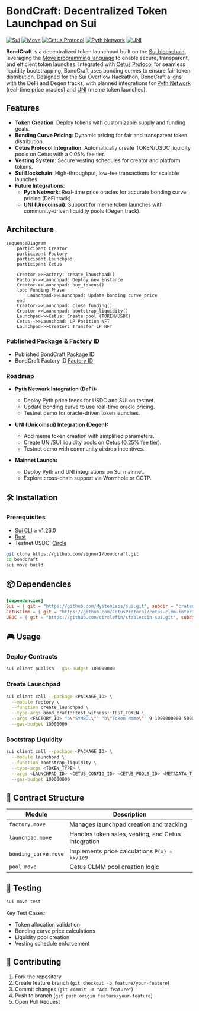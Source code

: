 # BondCraft: Decentralized Token Launchpad on Sui

[![Sui](https://img.shields.io/badge/Sui-1f8ece?style=for-the-badge&logo=sui&logoColor=white)](https://sui.io/)
[![Move](https://img.shields.io/badge/Move-008080?style=for-the-badge&logo=rust&logoColor=white)](https://move-language.github.io/move/)
[![Cetus Protocol](https://img.shields.io/badge/Cetus%20Protocol-00C4B4?style=for-the-badge&logo=blockchain&logoColor=white)](https://www.cetus.zone/)
[![Pyth Network](https://img.shields.io/badge/Pyth%20Network-6B46C1?style=for-the-badge&logo=oracle&logoColor=white)](https://pyth.network/)
[![UNI](https://img.shields.io/badge/UNI-00C4B4?style=for-the-badge&logo=sui&logoColor=white)](https://unicoinsui.com/)

**BondCraft** is a decentralized token launchpad built on the [Sui blockchain](https://sui.io/), leveraging the [Move programming language](https://move-language.github.io/move/) to enable secure, transparent, and efficient token launches. Integrated with [Cetus Protocol](https://www.cetus.zone/) for seamless liquidity bootstrapping, BondCraft uses bonding curves to ensure fair token distribution. Designed for the Sui Overflow Hackathon, BondCraft aligns with the DeFi and Degen tracks, with planned integrations for [Pyth Network](https://pyth.network/) (real-time price oracles) and [UNI](https://unicoinsui.com/) (meme token launches).

## Features

- **Token Creation**: Deploy tokens with customizable supply and funding goals.
- **Bonding Curve Pricing**: Dynamic pricing for fair and transparent token distribution.
- **Cetus Protocol Integration**: Automatically create TOKEN/USDC liquidity pools on Cetus with a 0.05% fee tier.
- **Vesting System**: Secure vesting schedules for creator and platform tokens.
- **Sui Blockchain**: High-throughput, low-fee transactions for scalable launches.
- **Future Integrations**:
  - **Pyth Network**: Real-time price oracles for accurate bonding curve pricing (DeFi track).
  - **UNI (Unicoinsui)**: Support for meme token launches with community-driven liquidity pools (Degen track).

## Architecture

```mermaid
sequenceDiagram
    participant Creator
    participant Factory
    participant Launchpad
    participant Cetus

    Creator->>Factory: create_launchpad()
    Factory->>Launchpad: Deploy new instance
    Creator->>Launchpad: buy_tokens()
    loop Funding Phase
        Launchpad->>Launchpad: Update bonding curve price
    end
    Creator->>Launchpad: close_funding()
    Creator->>Launchpad: bootstrap_liquidity()
    Launchpad->>Cetus: Create pool (TOKEN/USDC)
    Cetus-->>Launchpad: LP Position NFT
    Launchpad->>Creator: Transfer LP NFT
```

### Published Package & Factory ID

- Published BondCraft [Package ID](https://suiscan.xyz/testnet/object/0x9495333f9d631a7e558f4a0f2577f9a9c95d19ac1363a8322abd6b228151de26/tx-blocks)
- BondCraft Factory ID [Factory ID](https://suiscan.xyz/testnet/object/0x545a131ac41903f9e9a822c5b7ebd97db5df1faaa7f1d30c3dea176207237945/tx-blocks)

### Roadmap

- **Pyth Network Integration (DeFi):**
  - Deploy Pyth price feeds for USDC and SUI on testnet.
  - Update bonding curve to use real-time oracle pricing.
  - Testnet demo for oracle-driven token launches.

- **UNI (Unicoinsui) Integration (Degen):**
  - Add meme token creation with simplified parameters.
  - Create UNI/SUI liquidity pools on Cetus (0.25% fee tier).
  - Testnet demo with community airdrop incentives.

- **Mainnet Launch:**
  - Deploy Pyth and UNI integrations on Sui mainnet.
  - Explore cross-chain support via Wormhole or CCTP.

## 🛠 Installation

### Prerequisites

- [Sui CLI](https://docs.sui.io/build/cli-client) ≥ v1.26.0
- [Rust](https://www.rust-lang.org/tools/install)
- Testnet USDC: [Circle](https://faucet.circle.com/)

```bash
git clone https://github.com/signor1/bondcraft.git
cd bondcraft
sui move build
```

## 📦 Dependencies

```toml
[dependencies]
Sui = { git = "https://github.com/MystenLabs/sui.git", subdir = "crates/sui-framework/packages/sui-framework", rev = "testnet-v1.26.0" }
CetusClmm = { git = "https://github.com/CetusProtocol/cetus-clmm-interface.git", subdir = "sui/cetus_clmm", rev = "testnet-v1.26.0", override = true }
USDC = { git = "https://github.com/circlefin/stablecoin-sui.git", subdir = "packages/usdc", rev = "testnet" }
```

## 🎮 Usage

### Deploy Contracts

```bash
sui client publish --gas-budget 100000000
```

### Create Launchpad

```bash
sui client call --package <PACKAGE_ID> \
  --module factory \
  --function create_launchpad \
  --type-args bond_craft::test_witness::TEST_TOKEN \
  --args <FACTORY_ID> "b\"SYMBOL\"" "b\"Token Name\"" 9 1000000000 500000000 200000000 200000000 100000000 500000000 \
  --gas-budget 10000000
```

### Bootstrap Liquidity

```bash
sui client call --package <PACKAGE_ID> \
  --module launchpad \
  --function bootstrap_liquidity \
  --type-args <TOKEN_TYPE> \
  --args <LAUNCHPAD_ID> <CETUS_CONFIG_ID> <CETUS_POOLS_ID> <METADATA_T_ID> <METADATA_USDC_ID> <CLOCK_ID> \
  --gas-budget 100000000
```

## 📜 Contract Structure

| Module | Description |
|--------|-------------|
| `factory.move` | Manages launchpad creation and tracking |
| `launchpad.move` | Handles token sales, vesting, and Cetus integration |
| `bonding_curve.move` | Implements price calculations `P(x) = kx/1e9` |
| `pool.move` | Cetus CLMM pool creation logic |

## 🧪 Testing

```bash
sui move test
```

Key Test Cases:

- Token allocation validation
- Bonding curve price calculations
- Liquidity pool creation
- Vesting schedule enforcement

## 🤝 Contributing

1. Fork the repository
2. Create feature branch (`git checkout -b feature/your-feature`)
3. Commit changes (`git commit -m "Add feature"`)
4. Push to branch (`git push origin feature/your-feature`)
5. Open Pull Request
